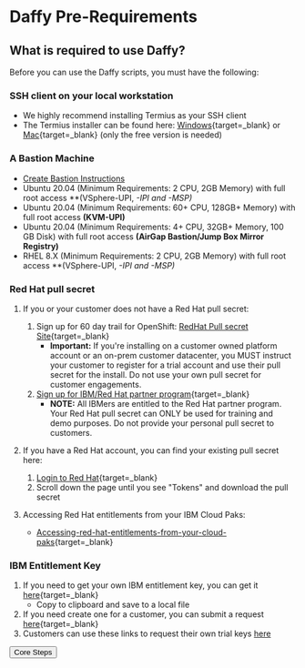 <script>
  document.title = "Deploy OCP - Pre-Req";
</script>

# Daffy Pre-Requirements

## What is required to use Daffy?

Before you can use the Daffy scripts, you must have the following:

### SSH client on your local workstation
- We highly recommend installing Termius as your SSH client
- The Termius installer can be found here:  [Windows](https://termius.com/windows){target=_blank} or [Mac](https://termius.com/mac-os){target=_blank}  (only the free version is needed)

### A Bastion Machine
- [Create Bastion Instructions](../../Supporting-Software/Bastion/)
- Ubuntu 20.04 (Minimum Requirements: 2   CPU, 2GB    Memory) with full root access  **(VSphere-UPI, *-IPI and *-MSP)**
- Ubuntu 20.04 (Minimum Requirements: 60+ CPU, 128GB+ Memory) with full root access  **(KVM-UPI)**
- Ubuntu 20.04 (Minimum Requirements: 4+  CPU, 32GB+  Memory, 100 GB Disk) with full root access  **(AirGap Bastion/Jump Box Mirror Registry)**
- RHEL 8.X     (Minimum Requirements: 2   CPU, 2GB    Memory) with full root access  **(VSphere-UPI, *-IPI and *-MSP)**

### Red Hat pull secret
1. If you or your customer does not have a Red Hat pull secret:
    1. Sign up for 60 day trail for OpenShift: [RedHat Pull secret Site](https://sso.redhat.com/auth/realms/redhat-external/protocol/openid-connect/auth?client_id=rh-product-eval&redirect_uri=https%3A%2F%2Fwww.redhat.com%2Fwapps%2Feval%2Findex.html%3Fevaluation_id%3D1053&state=65bea41f-d86c-4132-8f2d-7e04fcb04fb1&response_mode=fragment&response_type=code&scope=openid&nonce=f02607dc-794c-4249-8318-40892596b6a4){target=_blank}  
          - **Important:** If you're installing on a customer owned platform account or an on-prem customer datacenter, you MUST instruct your customer to register for a trial account and use their pull secret for the install. Do not use your own pull secret for customer engagements.
    2.  ​​​​[Sign up for IBM/Red Hat partner program](https://ibm.seismic.com/app?ContentId=f8d25c6e-5a6e-4db4-b542-dad3e5d902f5#/doccenter/5477419a-9474-4c51-94af-b442e9169fab/doc/%252Fdd98c5a3df-6b7c-1d77-6f07-d12e63954c78%252FdfOTRiYmU4NTQtNWY4NC03Y2QyLWZjYWUtOGIxYmFmZjkyZThk%252CPT0%253D%252CUXVpY2sgcmVmZXJlbmNlIGd1aWRl%252Flf22b694b3-80e0-4332-92ba-4a8183a59396/grid/){target=_blank}
          - **NOTE:** All IBMers are entitled to the Red Hat partner program. Your Red Hat pull secret can ONLY be used for training and demo purposes. Do not provide your personal pull secret to customers.

2. If you have a Red Hat account, you can find your existing pull secret here:  
     1.  [Login to Red Hat](https://sso.redhat.com/auth/realms/redhat-external/protocol/openid-connect/auth?client_id=cloud-services&redirect_uri=https%3A%2F%2Fconsole.redhat.com%2Fopenshift%2Fdownloads&state=fce85c1f-4592-437e-a1fa-247f3e6e42a3&response_mode=fragment&response_type=code&scope=openid&nonce=962036d3-ef65-4c80-81cb-e608ba9b122b){target=_blank}
     2. Scroll down the page until you see "Tokens" and download the pull secret

3. Accessing Red Hat entitlements from your IBM Cloud Paks:
     - [Accessing-red-hat-entitlements-from-your-cloud-paks](https://www.ibm.com/docs/en/cloud-paks/1.0?topic=iocpc-accessing-red-hat-entitlements-from-your-cloud-paks){target=_blank}

### IBM Entitlement Key
1. If you need to get your own IBM entitlement key, you can get it [here](https://myibm.ibm.com/products-services/containerlibrary){target=_blank}
     - Copy to clipboard and save to a local file
2. If you need create one for a customer, you can submit a request [here](https://ibm.seismic.com/app#/doccenter/5477419a-9474-4c51-94af-b442e9169fab/doc/%252Fdd98c5a3df-6b7c-1d77-6f07-d12e63954c78%252FdfOTRiYmU4NTQtNWY4NC03Y2QyLWZjYWUtOGIxYmFmZjkyZThk%252CPT0%253D%252CU2VsbGVyIGVuYWJsZW1lbnQ%253D%252Flfd6999bf8-4782-460e-980c-a37faf7b2b69//?mode=view&searchId=76d7b1d4-65bc-4d7d-98f9-fedbcd7fade9){target=_blank}
3. Customers can use these links to request their own trial keys [here](../../More/FAQ/IBM-Entitlement-Keys/)

<html>
<body>
<div style="text-align:left">
<button onclick="location.href='../Core-steps/'" class="custom-btn btn-7">Core Steps</button>
</div>
</body>
</html>
